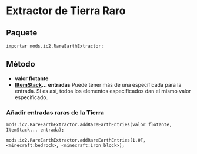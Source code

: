 # Extractor de Tierra Raro

## Paquete

```zenscript
importar mods.ic2.RareEarthExtractor;
```

## Método

- **valor flotante**
- **[IItemStack](/Vanilla/Items/IItemStack/)... entradas** Puede tener más de una especificada para la entrada. Si es así, todos los elementos especificados dan el mismo valor especificado.

### Añadir entradas raras de la Tierra

```zenscript
mods.ic2.RareEarthExtractor.addRareEarthEntries(valor flotante, ItemStack... entrada);

mods.ic2.RareEarthExtractor.addRareEarthEntries(1.0F, <minecraft:bedrock>, <minecraft:iron_block>);
```